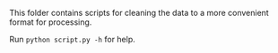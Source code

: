 This folder contains scripts for cleaning the data to a more convenient format for processing.

Run ```python script.py -h``` for help.
